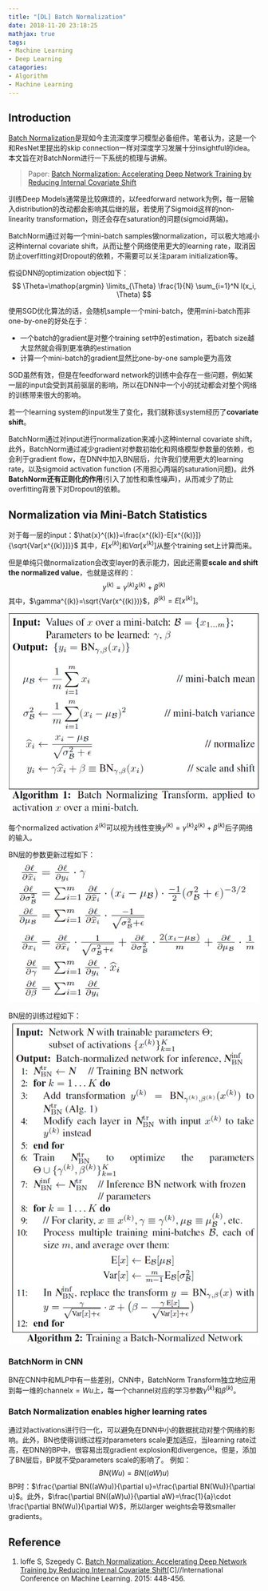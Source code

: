 ```yaml
---
title: "[DL] Batch Normalization"
date: 2018-11-20 23:18:25
mathjax: true
tags:
- Machine Learning
- Deep Learning
catagories:
- Algorithm
- Machine Learning
---
```

## Introduction
[Batch Normalization](http://proceedings.mlr.press/v37/ioffe15.pdf)是现如今主流深度学习模型必备组件。笔者认为，这是一个和ResNet里提出的skip connection一样对深度学习发展十分insightful的idea。本文旨在对BatchNorm进行一下系统的梳理与讲解。

> Paper: [Batch Normalization: Accelerating Deep Network Training by Reducing Internal Covariate Shift](http://proceedings.mlr.press/v37/ioffe15.pdf)

训练Deep Models通常是比较麻烦的，以feedforward network为例，每一层输入distribution的改动都会影响其后继的层，若使用了Sigmoid这样的non-linearity transformation，则还会存在saturation的问题(sigmoid两端)。

BatchNorm通过对每一个mini-batch samples做normalization，可以极大地减小这种internal covariate shift，从而让整个网络使用更大的learning rate，取消因防止overfitting对Dropout的依赖，不需要可以关注param initialization等。

假设DNN的optimization object如下：
$$
\Theta=\mathop{argmin} \limits_{\Theta} \frac{1}{N} \sum_{i=1}^N l(x_i, \Theta)
$$

使用SGD优化算法的话，会随机sample一个mini-batch，使用mini-batch而非one-by-one的好处在于：
* 一个batch的gradient是对整个training set中的estimation，若batch size越大显然就会得到更准确的estimation
* 计算一个mini-batch的gradient显然比one-by-one sample更为高效

SGD虽然有效，但是在feedforward network的训练中会存在一些问题，例如某一层的input会受到其前驱层的影响，所以在DNN中一个小的扰动都会对整个网络的训练带来很大的影响。

若一个learning system的input发生了变化，我们就称该system经历了**covariate shift**。

BatchNorm通过对input进行normalization来减小这种internal covariate shift，此外，BatchNorm通过减少gradient对参数初始化和网络模型参数量的依赖，也会利于gradient flow，在DNN中加入BN层后，允许我们使用更大的learning rate，以及sigmoid activation function (不用担心两端的saturation问题)。此外**BatchNorm还有正则化的作用**(引入了加性和乘性噪声)，从而减少了防止overfitting背景下对Dropout的依赖。

## Normalization via Mini-Batch Statistics
对于每一层的input：$\hat{x}^{(k)}=\frac{x^{(k)}-E[x^{(k)}]}{\sqrt{Var[x^{(k)}]}}$
其中，$E[x^{(k)}]$和$Var[x^{(k)}]$从整个training set上计算而来。

但是单纯只做normalization会改变layer的表示能力，因此还需要**scale and shift the normalized value**，也就是这样的：
$$
y^{(k)}=\gamma^{(k)}\hat{x}^{(k)} + \beta^{(k)}
$$
其中，$\gamma^{(k)}=\sqrt{Var(x^{(k)})}$，$\beta^{(k)}=E[x^{(k)}]$。

![BatchNorm Transform](https://raw.githubusercontent.com/lucasxlu/blog/master/source/_posts/dl-bn/BN_transform.jpg)

每个normalized activation $\hat{x}^{(k)}$可以视为线性变换$y^{(k)}=\gamma^{(k)}\hat{x}^{(k)} + \beta^{(k)}$后子网络的输入。

BN层的参数更新过程如下：
![Update of BN Layer](https://raw.githubusercontent.com/lucasxlu/blog/master/source/_posts/dl-bn/BN_update.jpg)

BN层的训练过程如下：
![Training of BN Layer](https://raw.githubusercontent.com/lucasxlu/blog/master/source/_posts/dl-bn/BN_training.jpg)

### BatchNorm in CNN
BN在CNN中和MLP中有一些差别，CNN中，BatchNorm Transform独立地应用到每一维的channel$x=Wu$上，每一个channel对应的学习参数$\gamma^{(k)}$和$\beta^{(k)}$。

### Batch Normalization enables higher learning rates
通过对activations进行归一化，可以避免在DNN中小的数据扰动对整个网络的影响。此外，BN也使得训练过程对parameters scale更加适应，当learning rate过高，在DNN的BP中，很容易出现gradient explosion和divergence。但是，添加了BN层后，BP就不受parameters scale的影响了。
例如：
$$
BN(Wu)=BN((aW)u)
$$
BP时：$\frac{\partial BN((aW)u)}{\partial u}=\frac{\partial BN(Wu)}{\partial u}$。此外，$\frac{\partial BN((aW)u)}{\partial aW}=\frac{1}{a}\cdot \frac{\partial BN(Wu)}{\partial W}$，所以larger weights会导致smaller gradients。


## Reference
1. Ioffe S, Szegedy C. [Batch Normalization: Accelerating Deep Network Training by Reducing Internal Covariate Shift](http://proceedings.mlr.press/v37/ioffe15.pdf)[C]//International Conference on Machine Learning. 2015: 448-456.